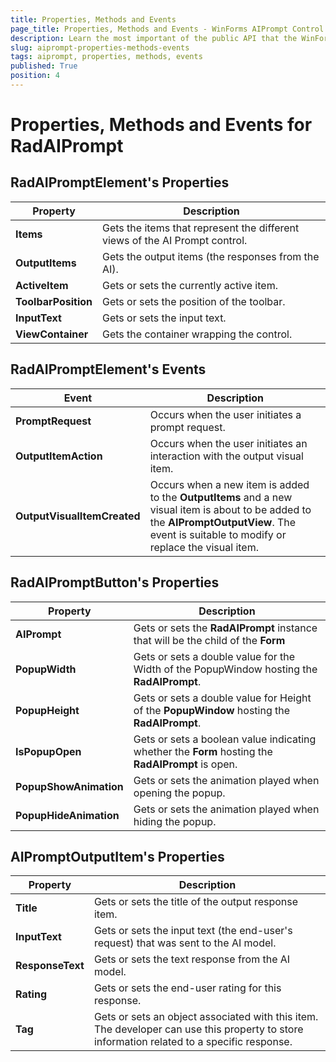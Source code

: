 ```yaml
---
title: Properties, Methods and Events
page_title: Properties, Methods and Events - WinForms AIPrompt Control
description: Learn the most important of the public API that the WinForms AIPrompt offers.
slug: aiprompt-properties-methods-events
tags: aiprompt, properties, methods, events
published: True
position: 4 
---
```


# Properties, Methods and Events for RadAIPrompt

## RadAIPromptElement's Properties

|Property|Description|
|----|----|
|**Items**|Gets the items that represent the different views of the AI Prompt control.|
|**OutputItems**|Gets the output items (the responses from the AI).|
|**ActiveItem**|Gets or sets the currently active item.|
|**ToolbarPosition**|Gets or sets the position of the toolbar.|
|**InputText**|Gets or sets the input text.|
|**ViewContainer**|Gets the container wrapping the control.|

## RadAIPromptElement's Events

|Event|Description|
|----|----|
|**PromptRequest**|Occurs when the user initiates a prompt request.|
|**OutputItemAction**|Occurs when the user initiates an interaction with the output visual item.|
|**OutputVisualItemCreated**|Occurs when a new item is added to the **OutputItems** and a new visual item is about to be added to the **AIPromptOutputView**. The event is suitable to modify or replace the visual item.|

## RadAIPromptButton's Properties

|Property|Description|
|----|----|
|**AIPrompt**|Gets or sets the **RadAIPrompt** instance that will be the child of the **Form**|
|**PopupWidth**|Gets or sets a double value for the Width of the PopupWindow hosting the **RadAIPrompt**.|
|**PopupHeight**|Gets or sets a double value for Height of the **PopupWindow** hosting the **RadAIPrompt**.|
|**IsPopupOpen**|Gets or sets a boolean value indicating whether the **Form** hosting the **RadAIPrompt** is open.|
|**PopupShowAnimation**|Gets or sets the animation played when opening the popup.|
|**PopupHideAnimation**|Gets or sets the animation played when hiding the popup.|

## AIPromptOutputItem's Properties

|Property|Description|
|----|----|
|**Title**|Gets or sets the title of the output response item.|
|**InputText**|Gets or sets the input text (the end-user's request) that was sent to the AI model.|
|**ResponseText**|Gets or sets the text response from the AI model.|
|**Rating**|Gets or sets the end-user rating for this response.|
|**Tag**|Gets or sets an object associated with this item. The developer can use this property to store information related to a specific response.|


